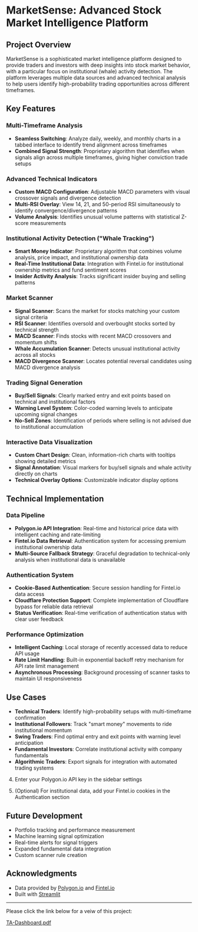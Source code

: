 # MarketSense: Advanced Stock Market Intelligence Platform

## Project Overview

MarketSense is a sophisticated market intelligence platform designed to provide traders and investors with deep insights into stock market behavior, with a particular focus on institutional (whale) activity detection. The platform leverages multiple data sources and advanced technical analysis to help users identify high-probability trading opportunities across different timeframes.

## Key Features

### Multi-Timeframe Analysis
- **Seamless Switching**: Analyze daily, weekly, and monthly charts in a tabbed interface to identify trend alignment across timeframes
- **Combined Signal Strength**: Proprietary algorithm that identifies when signals align across multiple timeframes, giving higher conviction trade setups

### Advanced Technical Indicators
- **Custom MACD Configuration**: Adjustable MACD parameters with visual crossover signals and divergence detection
- **Multi-RSI Overlay**: View 14, 21, and 50-period RSI simultaneously to identify convergence/divergence patterns
- **Volume Analysis**: Identifies unusual volume patterns with statistical Z-score measurements

### Institutional Activity Detection ("Whale Tracking")
- **Smart Money Indicator**: Proprietary algorithm that combines volume analysis, price impact, and institutional ownership data
- **Real-Time Institutional Data**: Integration with Fintel.io for institutional ownership metrics and fund sentiment scores
- **Insider Activity Analysis**: Tracks significant insider buying and selling patterns

### Market Scanner
- **Signal Scanner**: Scans the market for stocks matching your custom signal criteria
- **RSI Scanner**: Identifies oversold and overbought stocks sorted by technical strength
- **MACD Scanner**: Finds stocks with recent MACD crossovers and momentum shifts
- **Whale Accumulation Scanner**: Detects unusual institutional activity across all stocks
- **MACD Divergence Scanner**: Locates potential reversal candidates using MACD divergence analysis

### Trading Signal Generation
- **Buy/Sell Signals**: Clearly marked entry and exit points based on technical and institutional factors
- **Warning Level System**: Color-coded warning levels to anticipate upcoming signal changes
- **No-Sell Zones**: Identification of periods where selling is not advised due to institutional accumulation

### Interactive Data Visualization
- **Custom Chart Design**: Clean, information-rich charts with tooltips showing detailed metrics
- **Signal Annotation**: Visual markers for buy/sell signals and whale activity directly on charts
- **Technical Overlay Options**: Customizable indicator display options

## Technical Implementation

### Data Pipeline
- **Polygon.io API Integration**: Real-time and historical price data with intelligent caching and rate-limiting
- **Fintel.io Data Retrieval**: Authentication system for accessing premium institutional ownership data
- **Multi-Source Fallback Strategy**: Graceful degradation to technical-only analysis when institutional data is unavailable

### Authentication System
- **Cookie-Based Authentication**: Secure session handling for Fintel.io data access
- **Cloudflare Protection Support**: Complete implementation of Cloudflare bypass for reliable data retrieval
- **Status Verification**: Real-time verification of authentication status with clear user feedback

### Performance Optimization
- **Intelligent Caching**: Local storage of recently accessed data to reduce API usage
- **Rate Limit Handling**: Built-in exponential backoff retry mechanism for API rate limit management
- **Asynchronous Processing**: Background processing of scanner tasks to maintain UI responsiveness

## Use Cases

- **Technical Traders**: Identify high-probability setups with multi-timeframe confirmation
- **Institutional Followers**: Track "smart money" movements to ride institutional momentum
- **Swing Traders**: Find optimal entry and exit points with warning level anticipation
- **Fundamental Investors**: Correlate institutional activity with company fundamentals
- **Algorithmic Traders**: Export signals for integration with automated trading systems


4. Enter your Polygon.io API key in the sidebar settings

5. (Optional) For institutional data, add your Fintel.io cookies in the Authentication section

## Future Development

- Portfolio tracking and performance measurement
- Machine learning signal optimization
- Real-time alerts for signal triggers
- Expanded fundamental data integration
- Custom scanner rule creation

## Acknowledgments

- Data provided by [Polygon.io](https://polygon.io) and [Fintel.io](https://fintel.io)
- Built with [Streamlit](https://streamlit.io/)

---
Please click the link below for a veiw of this project:

[TA-Dashboard.pdf](https://github.com/user-attachments/files/20525290/TA-Dashboard.pdf)
